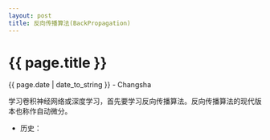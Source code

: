 ```yaml
---
layout: post  
title: 反向传播算法(BackPropagation)  
---
```


{{ page.title }}
================

<p class="meta">{{ page.date | date_to_string }} - Changsha</p>  

学习卷积神经网络或深度学习，首先要学习反向传播算法。反向传播算法的现代版本也称作自动微分。
+ 历史：
